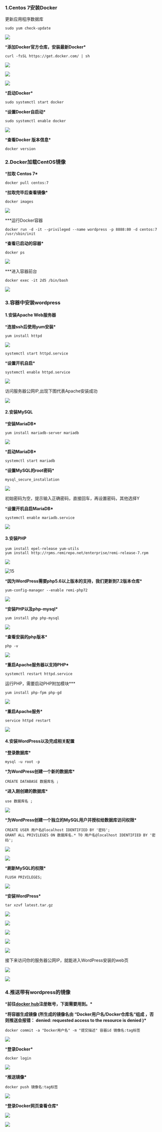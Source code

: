 ### 1.Centos 7安装Docker

更新应用程序数据库

```
sudo yum check-update
```

![](/tupian/1.png)

***添加Docker官方仓库，安装最新Docker\***

```
curl -fsSL https://get.docker.com/ | sh
```

![](tupian\2.png)

![](tupian\3.png)

![](tupian\4.png)

***启动Docker\***

```
sudo systemctl start docker
```

***设置Docker自启动\***

```
sudo systemctl enable docker
```

![](tupian\5.png)

***查看Docker 版本信息\***

```
docker version
```

### 2.Docker加载CentOS镜像

***拉取 Centos 7\***

```
docker pull centos:7
```

***拉取完毕后查看镜像\***

```
docker images
```

![](tupian\6.png)



***运行Docker容器

```
docker run -d -it --privileged --name wordpress -p 8888:80 -d centos:7 /usr/sbin/init
```

***查看已启动的容器\***

```
docker ps
```

![](tupian\7.png)

***进入容器前台

```
docker exec -it 2d5 /bin/bash
```

![](tupian\8.png)

### 3.容器中安装wordpress

#### 1.安装Apache Web服务器

***连接ssh后使用yum安装\***

```
yum install httpd
```

![](tupian\9.png)

```
systemctl start httpd.service
```

***设置开机自启\***

```
systemctl enable httpd.service
```

![](tupian\10.png)

访问服务器公网IP,出现下图代表Apache安装成功

![](tupian\11.png)

#### 2.安装MySQL

***安装MariaDB\***

```
yum install mariadb-server mariadb
```

![](tupian\12.png)

***启动MariaDB\***

```
systemctl start mariadb
```

***设置MySQL的root密码\***

```
mysql_secure_installation
```

![](tupian\13.png)

初始密码为空，提示输入正确密码，直接回车，再设置密码，其他选择Y



***设置开机自启MariaDB\***

```
systemctl enable mariadb.service
```

![](tupian\14.png)

#### 3.安装PHP

```
yum install epel-release yum-utils
yum install http://rpms.remirepo.net/enterprise/remi-release-7.rpm
```

![](tupian\16.png)

![15](tupian\15.png)



***因为WordPress需要php5.6以上版本的支持，我们更新到7.2版本仓库\***

```
yum-config-manager --enable remi-php72
```

![](tupian\17.png)

***安装PHP以及php-mysql\***

```
yum install php php-mysql
```

![](tupian\18.png)

***查看安装的php版本\***

```
php -v
```

![](tupian\19.png)

***重启Apache服务器以支持PHP\***

```
systemctl restart httpd.service
```

运行PHP，需要启动PHP附加模块\***

```
yum install php-fpm php-gd
```

![](tupian\20.png)

***重启Apache服务\***

```
service httpd restart
```

![](tupian\21.png)

#### 4.安装WordPress以及完成相关配置

***登录数据库\***

```
mysql -u root -p
```

***为WordPress创建一个新的数据库\***

```
CREATE DATABASE 数据库名 ;
```

***进入刚创建的数据库\***

```
use 数据库名 ;
```

![](tupian\22.png)

***为WordPress创建一个独立的MySQL用户并授权给数据库访问权限\***

```
CREATE USER 用户名@localhost IDENTIFIED BY '密码';
GRANT ALL PRIVILEGES ON 数据库名.* TO 用户名@localhost IDENTIFIED BY '密码';
```

![](tupian\23.png)

![](tupian\24.png)

***刷新MySQL的权限\***

```
FLUSH PRIVILEGES;
```

![](tupian\25.png)

***安装WordPress\***

```
tar xzvf latest.tar.gz
```

![](tupian\26.png)

![](tupian\27.png)

![](tupian\28.png)

![](tupian\29.png)

![](tupian\30.png)

接下来访问你的服务器公网IP，就能进入WordPress安装的web页

![](tupian\31.png)

![](tupian\32.png)

###  4.推送带有wordpress的镜像

***前往[docker hub](https://hub.docker.com/)注册账号，下面需要用到。\***

***将容器生成镜像 (所生成的镜像名由 “Docker用户名/Docker仓库名“组成 ，否则推送会报错： denied: requested access to the resource is denied )\***

```
docker commit -a "Docker用户名" -m "提交描述" 容器id 镜像名:tag标签
```

![](tupian\33.png)

***登录Docker\***

```
docker login
```

![](tupian\34.png)

***推送镜像\***

```
docker push 镜像名:tag标签
```

![](tupian\35.png)

***登录Docker网页查看仓库\***

![](tupian\36.png)

![](tupian\37.png)





